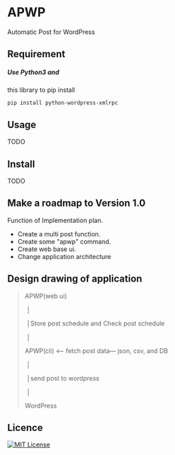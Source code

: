 # APWP
Automatic Post for WordPress

## Requirement

##### Use Python3 and 

this library to pip install

	pip install python-wordpress-xmlrpc

## Usage

TODO

## Install

TODO

## Make a roadmap to Version 1.0

Function of Implementation plan.

* Create a multi post function.
* Create some "apwp" command.
* Create web base ui.
* Change application architecture



## Design drawing of application

>  APWP(web ui)
>
>  ​         │
>
>  ​         │Store post schedule and Check post schedule
>
>  ​         │
>
>  APWP(cli) <— fetch post data— json, csv, and DB
>
>  ​         │
>
>  ​         │send post to wordpress
>
>  ​         │
>
>   WordPress



## Licence

[![MIT License](http://img.shields.io/badge/license-MIT-blue.svg?style=flat)](./LICENSE)
